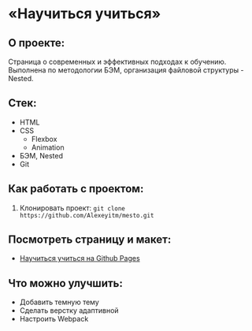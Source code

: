 # «Научиться учиться»

## О проекте:

Страница о современных и эффективных подходах к обучению. Выполнена по методологии БЭМ, организация файловой структуры - Nested.

## Стек:

* HTML
* CSS
    * Flexbox
    * Animation
* БЭМ, Nested
* Git

## Как работать с проектом:

1. Клонировать проект:
   `git clone https://github.com/Alexeyitm/mesto.git`

## Посмотреть страницу и макет:

* [Научиться учиться на Github Pages](https://alexeyitm.github.io/how-to-learn/)

## Что можно улучшить:

* Добавить темную тему
* Сделать верстку адаптивной
* Настроить Webpack
